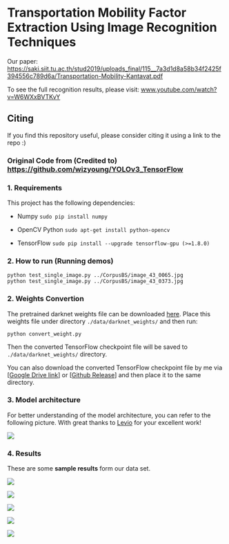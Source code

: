 #  Transportation Mobility Factor Extraction Using Image Recognition Techniques 

Our paper: https://saki.siit.tu.ac.th/stud2019/uploads_final/115__7a3d1d8a58b34f2425f394556c789d6a/Transportation-Mobility-Kantavat.pdf

To see the full recognition results, please visit: www.youtube.com/watch?v=W6WXxBVTKvY

## Citing

If you find this repository useful, please consider citing it using a link to the repo :)

### Original Code from (Credited to) https://github.com/wizyoung/YOLOv3_TensorFlow

### 1. Requirements

This project has the following dependencies:

- Numpy `sudo pip install numpy`

- OpenCV Python `sudo apt-get install python-opencv`

- TensorFlow `sudo pip install --upgrade tensorflow-gpu (>=1.8.0)`

### 2. How to run (Running demos)

```shell
python test_single_image.py ../CorpusBS/image_43_0065.jpg
python test_single_image.py ../CorpusBS/image_43_0373.jpg
```

### 2. Weights Convertion

The pretrained darknet weights file can be downloaded [here](https://pjreddie.com/media/files/yolov3.weights). Place this weights file under directory `./data/darknet_weights/` and then run:

```shell
python convert_weight.py
```

Then the converted TensorFlow checkpoint file will be saved to `./data/darknet_weights/` directory.

You can also download the converted TensorFlow checkpoint file by me via [[Google Drive link](https://drive.google.com/drive/folders/1mXbNgNxyXPi7JNsnBaxEv1-nWr7SVoQt?usp=sharing)] or [[Github Release](https://github.com/wizyoung/YOLOv3_TensorFlow/releases/)] and then place it to the same directory.

### 3. Model architecture

For better understanding of the model architecture, you can refer to the following picture. With great thanks to [Levio](https://blog.csdn.net/leviopku/article/details/82660381) for your excellent work!

![](https://github.com/kaopanboonyuen/TransportationMobilityFactorExtraction/blob/master/Code/result_on_paper/r1.png?raw=true)

### 4. Results

These are some **sample results** form our data set.

![](https://github.com/kaopanboonyuen/TransportationMobilityFactorExtraction/blob/master/Code/result_on_paper/r2.png?raw=true)

![](https://github.com/kaopanboonyuen/TransportationMobilityFactorExtraction/blob/master/Code/result_on_paper/r3.jpg?raw=true)

![](https://github.com/kaopanboonyuen/TransportationMobilityFactorExtraction/blob/master/Code/result_on_paper/r4.jpg?raw=true)

![](https://github.com/kaopanboonyuen/TransportationMobilityFactorExtraction/blob/master/Code/result_on_paper/r5.jpg?raw=true)

![](https://github.com/kaopanboonyuen/TransportationMobilityFactorExtraction/blob/master/Code/result_on_paper/r6.jpg?raw=true)


